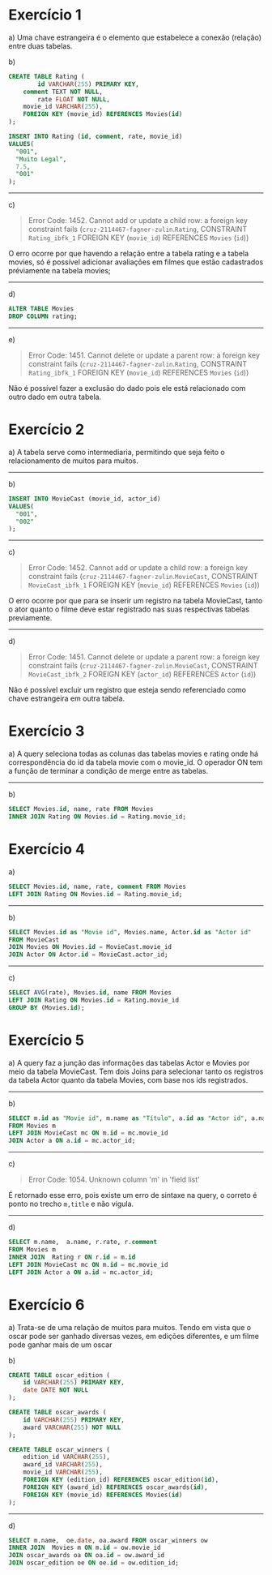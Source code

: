 # Exercício 1

a) Uma chave estrangeira é o elemento que estabelece a conexão (relação) entre duas tabelas.

b)

```SQL
CREATE TABLE Rating (
		id VARCHAR(255) PRIMARY KEY,
    comment TEXT NOT NULL,
		rate FLOAT NOT NULL,
    movie_id VARCHAR(255),
    FOREIGN KEY (movie_id) REFERENCES Movies(id)
);

INSERT INTO Rating (id, comment, rate, movie_id)
VALUES(
  "001",
  "Muito Legal",
  7.5,
  "001"
);
```

---

c)

> Error Code: 1452. Cannot add or update a child row: a foreign key constraint fails (`cruz-2114467-fagner-zulin`.`Rating`, CONSTRAINT `Rating_ibfk_1` FOREIGN KEY (`movie_id`) REFERENCES `Movies` (`id`))

O erro ocorre por que havendo a relação entre a tabela rating e a tabela movies, só é possível adicionar avaliações em filmes que estão cadastrados préviamente na tabela movies;

---

d)

```SQL
ALTER TABLE Movies
DROP COLUMN rating;
```

---

e)

> Error Code: 1451. Cannot delete or update a parent row: a foreign key constraint fails (`cruz-2114467-fagner-zulin`.`Rating`, CONSTRAINT `Rating_ibfk_1` FOREIGN KEY (`movie_id`) REFERENCES `Movies` (`id`))

Não é possível fazer a exclusão do dado pois ele está relacionado com outro dado em outra tabela.

# Exercício 2

a) A tabela serve como intermediaria, permitindo que seja feito o relacionamento de muitos para muitos.

---

b)

```SQL
INSERT INTO MovieCast (movie_id, actor_id)
VALUES(
  "001",
  "002"
);
```

---

c)

> Error Code: 1452. Cannot add or update a child row: a foreign key constraint fails (`cruz-2114467-fagner-zulin`.`MovieCast`, CONSTRAINT `MovieCast_ibfk_1` FOREIGN KEY (`movie_id`) REFERENCES `Movies` (`id`))

O erro ocorre por que para se inserir um registro na tabela MovieCast, tanto o ator quanto o filme deve estar registrado nas suas respectivas tabelas previamente.

---

d)

> Error Code: 1451. Cannot delete or update a parent row: a foreign key constraint fails (`cruz-2114467-fagner-zulin`.`MovieCast`, CONSTRAINT `MovieCast_ibfk_2` FOREIGN KEY (`actor_id`) REFERENCES `Actor` (`id`))

Não é possível excluir um registro que esteja sendo referenciado como chave estrangeira em outra tabela.

# Exercício 3

a) A query seleciona todas as colunas das tabelas movies e rating onde há correspondência do id da tabela movie com o movie_id. O operador ON tem a função de terminar a condição de merge entre as tabelas.

---

b)

```SQL
SELECT Movies.id, name, rate FROM Movies
INNER JOIN Rating ON Movies.id = Rating.movie_id;
```

# Exercício 4

a)

```SQL
SELECT Movies.id, name, rate, comment FROM Movies
LEFT JOIN Rating ON Movies.id = Rating.movie_id;
```

---

b)

```SQL
SELECT Movies.id as "Movie id", Movies.name, Actor.id as "Actor id"
FROM MovieCast
JOIN Movies ON Movies.id = MovieCast.movie_id
JOIN Actor ON Actor.id = MovieCast.actor_id;
```

---

c)

```SQL
SELECT AVG(rate), Movies.id, name FROM Movies
LEFT JOIN Rating ON Movies.id = Rating.movie_id
GROUP BY (Movies.id);
```

# Exercício 5

a) A query faz a junção das informações das tabelas Actor e Movies por meio da tabela MovieCast. Tem dois Joins para selecionar tanto os registros da tabela Actor quanto da tabela Movies, com base nos ids registrados.

---

b)

```SQL
SELECT m.id as "Movie id", m.name as "Título", a.id as "Actor id", a.name as "Nome do ator"
FROM Movies m
LEFT JOIN MovieCast mc ON m.id = mc.movie_id
JOIN Actor a ON a.id = mc.actor_id;
```

---

c)

> Error Code: 1054. Unknown column 'm' in 'field list'

É retornado esse erro, pois existe um erro de sintaxe na query, o correto é ponto no trecho `m,title` e não vigula.

---

d)

```SQL
SELECT m.name,  a.name, r.rate, r.comment
FROM Movies m
INNER JOIN  Rating r ON r.id = m.id
LEFT JOIN MovieCast mc ON m.id = mc.movie_id
LEFT JOIN Actor a ON a.id = mc.actor_id;
```

# Exercício 6

a) Trata-se de uma relação de muitos para muitos. Tendo em vista que o oscar pode ser ganhado diversas vezes, em edições diferentes, e um filme pode ganhar mais de um oscar

b)

```SQL
CREATE TABLE oscar_edition (
	id VARCHAR(255) PRIMARY KEY,
    date DATE NOT NULL
);

CREATE TABLE oscar_awards (
	id VARCHAR(255) PRIMARY KEY,
    award VARCHAR(255) NOT NULL
);

CREATE TABLE oscar_winners (
	edition_id VARCHAR(255),
    award_id VARCHAR(255),
    movie_id VARCHAR(255),
    FOREIGN KEY (edition_id) REFERENCES oscar_edition(id),
    FOREIGN KEY (award_id) REFERENCES oscar_awards(id),
    FOREIGN KEY (movie_id) REFERENCES Movies(id)
);
```

---

d)

```SQL
SELECT m.name,  oe.date, oa.award FROM oscar_winners ow
INNER JOIN  Movies m ON m.id = ow.movie_id
JOIN oscar_awards oa ON oa.id = ow.award_id
JOIN oscar_edition oe ON oe.id = ow.edition_id;
```
